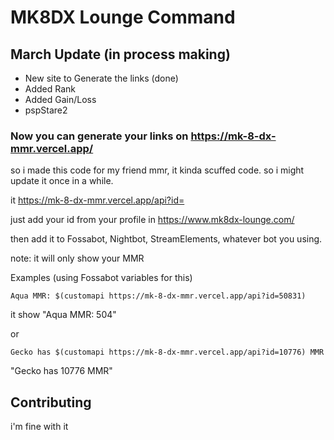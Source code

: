 
#  MK8DX Lounge Command 

## March Update (in process making)

- New site to Generate the links (done)
- Added Rank
- Added Gain/Loss
- pspStare2

### Now you can generate your links on https://mk-8-dx-mmr.vercel.app/

so i made this code for my friend mmr, it kinda scuffed code. so i might update it once in a while.

it https://mk-8-dx-mmr.vercel.app/api?id=

just add your id from your profile in https://www.mk8dx-lounge.com/

then add it to Fossabot, Nightbot, StreamElements, whatever bot you using.

note: it will only show your MMR


Examples (using Fossabot variables for this)

```
Aqua MMR: $(customapi https://mk-8-dx-mmr.vercel.app/api?id=50831)
```
it show "Aqua MMR: 504"

or 
```
Gecko has $(customapi https://mk-8-dx-mmr.vercel.app/api?id=10776) MMR 
```

"Gecko has 10776 MMR"
## Contributing

i'm fine with it
